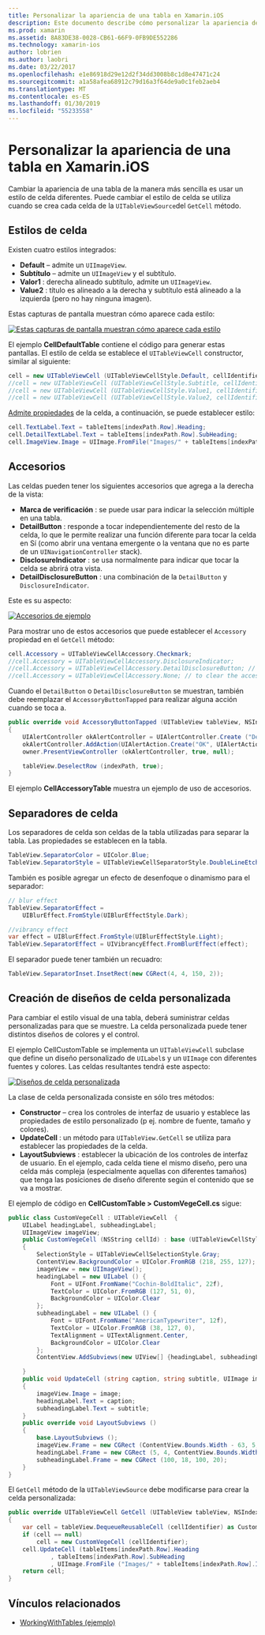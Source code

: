 ```yaml
---
title: Personalizar la apariencia de una tabla en Xamarin.iOS
description: Este documento describe cómo personalizar la apariencia de una tabla en Xamarin.iOS. Describe los estilos de celda, Accesorios, separadores de celda y diseños de celda personalizado.
ms.prod: xamarin
ms.assetid: 8A83DE38-0028-CB61-66F9-0FB9DE552286
ms.technology: xamarin-ios
author: lobrien
ms.author: laobri
ms.date: 03/22/2017
ms.openlocfilehash: e1e86918d29e12d2f34dd3008b8c1d8e47471c24
ms.sourcegitcommit: a1a58afea68912c79d16a3f64de9a0c1feb2aeb4
ms.translationtype: MT
ms.contentlocale: es-ES
ms.lasthandoff: 01/30/2019
ms.locfileid: "55233558"
---
```

# <a name="customizing-a-tables-appearance-in-xamarinios"></a>Personalizar la apariencia de una tabla en Xamarin.iOS

Cambiar la apariencia de una tabla de la manera más sencilla es usar un estilo de celda diferentes. Puede cambiar el estilo de celda se utiliza cuando se crea cada celda de la `UITableViewSource`del `GetCell` método.

## <a name="cell-styles"></a>Estilos de celda

Existen cuatro estilos integrados:

-  **Default** – admite un `UIImageView`.
-  **Subtítulo** – admite un `UIImageView` y el subtítulo.
-  **Valor1** : derecha alineado subtítulo, admite un `UIImageView`.
-  **Value2** : título es alineado a la derecha y subtítulo está alineado a la izquierda (pero no hay ninguna imagen).


Estas capturas de pantalla muestran cómo aparece cada estilo:

 [![](customizing-table-appearance-images/image7.png "Estas capturas de pantalla muestran cómo aparece cada estilo")](customizing-table-appearance-images/image7.png#lightbox)

El ejemplo **CellDefaultTable** contiene el código para generar estas pantallas. El estilo de celda se establece el `UITableViewCell` constructor, similar al siguiente:

```csharp
cell = new UITableViewCell (UITableViewCellStyle.Default, cellIdentifier);
//cell = new UITableViewCell (UITableViewCellStyle.Subtitle, cellIdentifier);
//cell = new UITableViewCell (UITableViewCellStyle.Value1, cellIdentifier);
//cell = new UITableViewCell (UITableViewCellStyle.Value2, cellIdentifier);
```

[Admite propiedades](xref:UIKit.UITableViewCell) de la celda, a continuación, se puede establecer estilo:

```csharp
cell.TextLabel.Text = tableItems[indexPath.Row].Heading;
cell.DetailTextLabel.Text = tableItems[indexPath.Row].SubHeading;
cell.ImageView.Image = UIImage.FromFile("Images/" + tableItems[indexPath.Row].ImageName); // don't use for Value2
```

## <a name="accessories"></a>Accesorios

Las celdas pueden tener los siguientes accesorios que agrega a la derecha de la vista:

-   **Marca de verificación** : se puede usar para indicar la selección múltiple en una tabla.
-   **DetailButton** : responde a tocar independientemente del resto de la celda, lo que le permite realizar una función diferente para tocar la celda en Sí (como abrir una ventana emergente o la ventana que no es parte de un `UINavigationController` stack).
-   **DisclosureIndicator** : se usa normalmente para indicar que tocar la celda se abrirá otra vista.
-   **DetailDisclosureButton** : una combinación de la `DetailButton` y `DisclosureIndicator`.


Este es su aspecto:

 [![](customizing-table-appearance-images/image8.png "Accesorios de ejemplo")](customizing-table-appearance-images/image8.png#lightbox)

Para mostrar uno de estos accesorios que puede establecer el `Accessory` propiedad en el `GetCell` método:

```csharp
cell.Accessory = UITableViewCellAccessory.Checkmark;
//cell.Accessory = UITableViewCellAccessory.DisclosureIndicator;
//cell.Accessory = UITableViewCellAccessory.DetailDisclosureButton; // implement AccessoryButtonTapped
//cell.Accessory = UITableViewCellAccessory.None; // to clear the accessory
```

Cuando el `DetailButton` o `DetailDisclosureButton` se muestran, también debe reemplazar el `AccessoryButtonTapped` para realizar alguna acción cuando se toca a.

```csharp
public override void AccessoryButtonTapped (UITableView tableView, NSIndexPath indexPath)
{
    UIAlertController okAlertController = UIAlertController.Create ("DetailDisclosureButton Touched", tableItems[indexPath.Row].Heading, UIAlertControllerStyle.Alert);
    okAlertController.AddAction(UIAlertAction.Create("OK", UIAlertActionStyle.Default, null));
    owner.PresentViewController (okAlertController, true, null);

    tableView.DeselectRow (indexPath, true);
}
```

El ejemplo **CellAccessoryTable** muestra un ejemplo de uso de accesorios.

## <a name="cell-separators"></a>Separadores de celda

Los separadores de celda son celdas de la tabla utilizadas para separar la tabla. Las propiedades se establecen en la tabla.

```csharp
TableView.SeparatorColor = UIColor.Blue;
TableView.SeparatorStyle = UITableViewCellSeparatorStyle.DoubleLineEtched;
```

También es posible agregar un efecto de desenfoque o dinamismo para el separador:

```csharp
// blur effect
TableView.SeparatorEffect =
    UIBlurEffect.FromStyle(UIBlurEffectStyle.Dark);

//vibrancy effect
var effect = UIBlurEffect.FromStyle(UIBlurEffectStyle.Light);
TableView.SeparatorEffect = UIVibrancyEffect.FromBlurEffect(effect);
```

El separador puede tener también un recuadro:

```csharp
TableView.SeparatorInset.InsetRect(new CGRect(4, 4, 150, 2));
```

## <a name="creating-custom-cell-layouts"></a>Creación de diseños de celda personalizada

Para cambiar el estilo visual de una tabla, deberá suministrar celdas personalizadas para que se muestre. La celda personalizada puede tener distintos diseños de colores y el control.

El ejemplo CellCustomTable se implementa un `UITableViewCell` subclase que define un diseño personalizado de `UILabel`s y un `UIImage` con diferentes fuentes y colores. Las celdas resultantes tendrá este aspecto:

 [![](customizing-table-appearance-images/image9.png "Diseños de celda personalizada")](customizing-table-appearance-images/image9.png#lightbox)

La clase de celda personalizada consiste en sólo tres métodos:

-   **Constructor** – crea los controles de interfaz de usuario y establece las propiedades de estilo personalizado (p ej. nombre de fuente, tamaño y colores).
-   **UpdateCell** : un método para `UITableView.GetCell` se utiliza para establecer las propiedades de la celda.
-   **LayoutSubviews** : establecer la ubicación de los controles de interfaz de usuario. En el ejemplo, cada celda tiene el mismo diseño, pero una celda más compleja (especialmente aquellas con diferentes tamaños) que tenga las posiciones de diseño diferente según el contenido que se va a mostrar.


El ejemplo de código en **CellCustomTable > CustomVegeCell.cs** sigue:

```csharp
public class CustomVegeCell : UITableViewCell  {
    UILabel headingLabel, subheadingLabel;
    UIImageView imageView;
    public CustomVegeCell (NSString cellId) : base (UITableViewCellStyle.Default, cellId)
    {
        SelectionStyle = UITableViewCellSelectionStyle.Gray;
        ContentView.BackgroundColor = UIColor.FromRGB (218, 255, 127);
        imageView = new UIImageView();
        headingLabel = new UILabel () {
            Font = UIFont.FromName("Cochin-BoldItalic", 22f),
            TextColor = UIColor.FromRGB (127, 51, 0),
            BackgroundColor = UIColor.Clear
        };
        subheadingLabel = new UILabel () {
            Font = UIFont.FromName("AmericanTypewriter", 12f),
            TextColor = UIColor.FromRGB (38, 127, 0),
            TextAlignment = UITextAlignment.Center,
            BackgroundColor = UIColor.Clear
        };
        ContentView.AddSubviews(new UIView[] {headingLabel, subheadingLabel, imageView});

    }
    public void UpdateCell (string caption, string subtitle, UIImage image)
    {
        imageView.Image = image;
        headingLabel.Text = caption;
        subheadingLabel.Text = subtitle;
    }
    public override void LayoutSubviews ()
    {
        base.LayoutSubviews ();
        imageView.Frame = new CGRect (ContentView.Bounds.Width - 63, 5, 33, 33);
        headingLabel.Frame = new CGRect (5, 4, ContentView.Bounds.Width - 63, 25);
        subheadingLabel.Frame = new CGRect (100, 18, 100, 20);
    }
}
```

El `GetCell` método de la `UITableViewSource` debe modificarse para crear la celda personalizada:

```csharp
public override UITableViewCell GetCell (UITableView tableView, NSIndexPath indexPath)
{
    var cell = tableView.DequeueReusableCell (cellIdentifier) as CustomVegeCell;
    if (cell == null)
        cell = new CustomVegeCell (cellIdentifier);
    cell.UpdateCell (tableItems[indexPath.Row].Heading
            , tableItems[indexPath.Row].SubHeading
            , UIImage.FromFile ("Images/" + tableItems[indexPath.Row].ImageName) );
    return cell;
}
```



## <a name="related-links"></a>Vínculos relacionados

- [WorkingWithTables (ejemplo)](https://developer.xamarin.com/samples/monotouch/WorkingWithTables)
